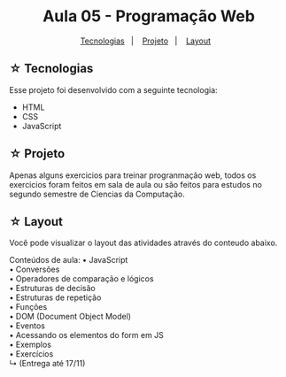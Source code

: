 <h1 align="center">Aula 05 - Programação Web</h1>

<p align="center">
  <a href="#-tecnologias">Tecnologias</a>&nbsp;&nbsp;&nbsp;|&nbsp;&nbsp;&nbsp;
  <a href="#-projeto">Projeto</a>&nbsp;&nbsp;&nbsp;|&nbsp;&nbsp;&nbsp;
  <a href="#-layout">Layout</a>&nbsp;&nbsp;&nbsp;
</p>

## ☆ Tecnologias

Esse projeto foi desenvolvido com a seguinte tecnologia:
- HTML
- CSS
- JavaScript

## ☆ Projeto
Apenas alguns exercicios para treinar progranmação web, todos os exercicios foram feitos em sala de aula ou são feitos para estudos no segundo semestre de Ciencias da Computação.
## ☆ Layout

Você pode visualizar o layout das atividades através do conteudo abaixo.<br>

Conteúdos de aula:
• JavaScript <br>
• Conversões <br>
• Operadores de comparação e lógicos <br>
• Estruturas de decisão <br>
• Estruturas de repetição <br>
• Funções <br>
• DOM (Document Object Model) <br>
• Eventos <br>
• Acessando os elementos do form em JS <br>
• Exemplos <br>
• Exercícios <br>
      ↳ (Entrega até 17/11)
